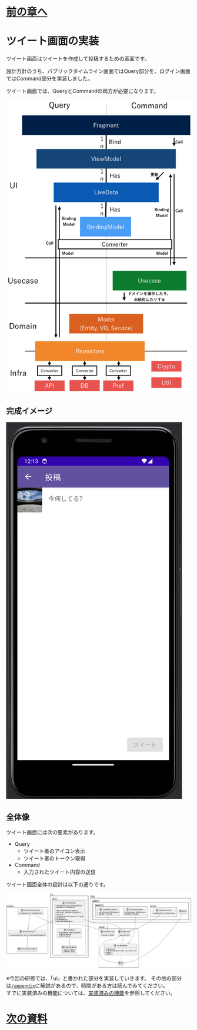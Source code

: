 # [前の章へ](../3.ログイン/3_導線実装.md)
# ツイート画面の実装
ツイート画面はツイートを作成して投稿するための画面です。

設計方針のうち、パブリックタイムライン画面ではQuery部分を、ログイン画面ではCommand部分を実装しました。

ツイート画面では、QueryとCommandの両方が必要になります。

![設計方針](../image/1/architecture.png)

## 完成イメージ
![post_template_device_preview](../image/4/post_template_device_preview.png)

## 全体像
ツイート画面には次の要素があります。

- Query
  - ツイート者のアイコン表示
  - ツイート者のトークン取得
- Command
  - 入力されたツイート内容の送信

ツイート画面全体の設計は以下の通りです。

![post_yweet_class](../image/4/post_yweet_class.png)

※今回の研修では、「ui」と書かれた部分を実装していきます。
その他の部分は[`/appendix`](../../appendix/)に解説があるので、時間がある方は読んでみてください。  
すでに実装済みの機能については、[実装済みの機能](../1.はじめに/2_実装済みの機能.md#4章に関連するもの-ツイート画面)を参照してください。

# [次の資料](./2_UI層実装.md)